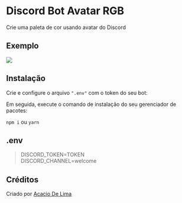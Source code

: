 # Discord Bot Avatar RGB

Crie uma paleta de cor usando avatar do Discord

## Exemplo

![](https://i.imgur.com/e1PaHUo.png)

## Instalação

Crie e configure o arquivo ```".env"``` com o token do seu bot:

Em seguida, execute o comando de instalação do seu gerenciador de pacotes:

```npm i``` ou ```yarn```

## .env
> DISCORD_TOKEN=TOKEN\
DISCORD_CHANNEL=welcome

## Créditos

Criado por [Acacio De Lima](https://twitter.com/limadeacacio)
